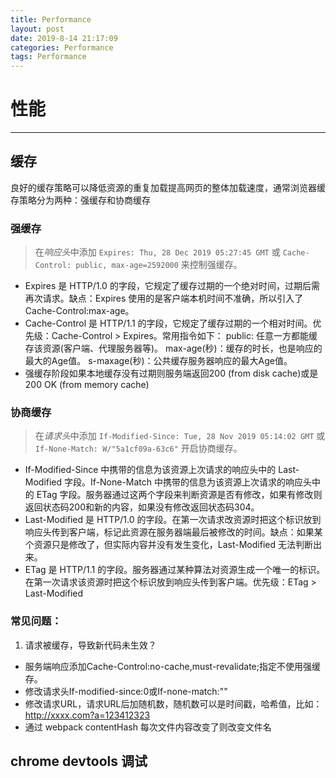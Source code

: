 ```yaml
---
title: Performance
layout: post
date: 2019-8-14 21:17:09
categories: Performance
tags: Performance
---
```


# 性能
------

## 缓存
良好的缓存策略可以降低资源的重复加载提高网页的整体加载速度，通常浏览器缓存策略分为两种：强缓存和协商缓存

### 强缓存
> 在*响应头*中添加 `Expires: Thu, 28 Dec 2019 05:27:45 GMT` 或 `Cache-Control: public, max-age=2592000` 来控制强缓存。
* Expires 是 HTTP/1.0 的字段，它规定了缓存过期的一个绝对时间，过期后需再次请求。缺点：Expires 使用的是客户端本机时间不准确，所以引入了 Cache-Control:max-age。
* Cache-Control 是 HTTP/1.1 的字段，它规定了缓存过期的一个相对时间。优先级：Cache-Control > Expires。常用指令如下：
public: 任意一方都能缓存该资源(客户端、代理服务器等)。
max-age(秒)：缓存的时长，也是响应的最大的Age值。
s-maxage(秒)：公共缓存服务器响应的最大Age值。
* 强缓存阶段如果本地缓存没有过期则服务端返回200 (from disk cache)或是200 OK (from memory cache)

### 协商缓存
> 在*请求头*中添加 `If-Modified-Since: Tue, 28 Nov 2019 05:14:02 GMT` 或 `If-None-Match: W/"5a1cf09a-63c6"` 开启协商缓存。
* If-Modified-Since 中携带的信息为该资源上次请求的响应头中的 Last-Modified 字段。If-None-Match 中携带的信息为该资源上次请求的响应头中的 ETag 字段。服务器通过这两个字段来判断资源是否有修改，如果有修改则返回状态码200和新的内容，如果没有修改返回状态码304。
* Last-Modified 是 HTTP/1.0 的字段。在第一次请求改资源时把这个标识放到响应头传到客户端，标记此资源在服务器端最后被修改的时间。缺点：如果某个资源只是修改了，但实际内容并没有发生变化，Last-Modified 无法判断出来。
* ETag 是 HTTP/1.1 的字段。服务器通过某种算法对资源生成一个唯一的标识。在第一次请求该资源时把这个标识放到响应头传到客户端。优先级：ETag > Last-Modified

### 常见问题：
1. 请求被缓存，导致新代码未生效？
* 服务端响应添加Cache-Control:no-cache,must-revalidate;指定不使用强缓存。
* 修改请求头If-modified-since:0或If-none-match:""
* 修改请求URL，请求URL后加随机数，随机数可以是时间戳，哈希值，比如：http://xxxx.com?a=123412323
* 通过 webpack contentHash 每次文件内容改变了则改变文件名

## chrome devtools 调试
